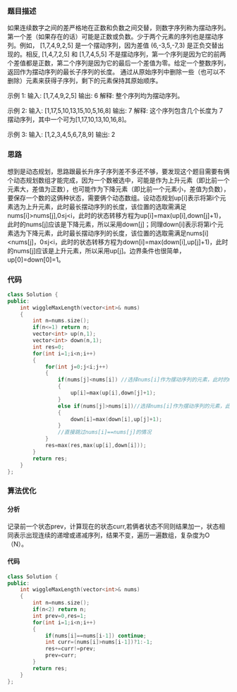 ### 题目描述

如果连续数字之间的差严格地在正数和负数之间交替，则数字序列称为摆动序列。第一个差（如果存在的话）可能是正数或负数。少于两个元素的序列也是摆动序列。例如， [1,7,4,9,2,5] 是一个摆动序列，因为差值 (6,-3,5,-7,3) 是正负交替出现的。相反, [1,4,7,2,5] 和 [1,7,4,5,5] 不是摆动序列，第一个序列是因为它的前两个差值都是正数，第二个序列是因为它的最后一个差值为零。给定一个整数序列，返回作为摆动序列的最长子序列的长度。 通过从原始序列中删除一些（也可以不删除）元素来获得子序列，剩下的元素保持其原始顺序。

示例 1:
输入: [1,7,4,9,2,5]
输出: 6 
解释: 整个序列均为摆动序列。

示例 2:
输入: [1,17,5,10,13,15,10,5,16,8]
输出: 7
解释: 这个序列包含几个长度为 7 摆动序列，其中一个可为[1,17,10,13,10,16,8]。

示例 3:
输入: [1,2,3,4,5,6,7,8,9]
输出: 2

### 思路

想到是动态规划，思路跟最长升序子序列差不多还不够，要发现这个题目需要有俩个动态规划数组才能完成，因为一个数被选中，可能是作为上升元素（即比前一个元素大，差值为正数），也可能作为下降元素（即比前一个元素小，差值为负数），要保存一个数的这俩种状态，需要俩个动态数组。设动态规划up[i]表示将第i个元素选为上升元素，此时最长摆动序列的长度，该位置的选取需满足nums[i]>nums[j],0≤j<i，此时的状态转移方程为up[i]=max(up[i],down[j]+1)，此时的nums[j]应该是下降元素，所以采用down[j]；同理down[i]表示将第i个元素选为下降元素，此时最长摆动序列的长度，该位置的选取需满足nums[i]<nums[j]，0≤j<i，此时的状态转移方程为down[i]=max(down[i],up[j]+1)，此时的nums[j]应该是上升元素，所以采用up[j]。边界条件也很简单，up[0]=down[0]=1。

### 代码

```c++
class Solution {
public:
    int wiggleMaxLength(vector<int>& nums) 
    {
        int n=nums.size();
        if(n<=1) return n;
        vector<int> up(n,1);
        vector<int> down(n,1);
        int res=0;
        for(int i=1;i<n;i++)
        {
            for(int j=0;j<i;j++)
            {
                if(nums[j]<nums[i]) //选择nums[i]作为摆动序列的元素，此时的nums[i]是摆动序列中的上升元素
                {
                    up[i]=max(up[i],down[j]+1);
                }
                else if(nums[j]>nums[i])//选择nums[i]作为摆动序列的元素，此时的nums[i]是摆动序列中的下降元素
                {
                    down[i]=max(down[i],up[j]+1);
                }
                //直接跳过nums[i]==nums[j]的情况
            }
            res=max(res,max(up[i],down[i]));
        }
        return res;
    }
};
```

### 算法优化

#### 分析

记录前一个状态prev，计算现在的状态curr,若俩者状态不同则结果加一，状态相同表示出现连续的递增或递减序列，结果不变，遍历一遍数组，复杂度为O（N）。

#### 代码

```c++
class Solution {
public:
    int wiggleMaxLength(vector<int>& nums) 
    {
        int n=nums.size();
        if(n<2) return n;
        int prev=0,res=1;
        for(int i=1;i<n;i++)
        {
            if(nums[i]==nums[i-1]) continue;
            int curr=(nums[i]>nums[i-1])?1:-1;
            res+=curr!=prev;
            prev=curr;
        }
        return res;
    }
};
```


